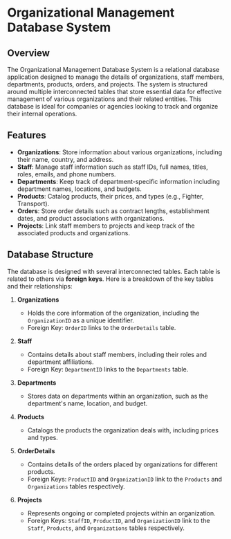 # Organizational Management Database System

## Overview

The Organizational Management Database System is a relational database application designed to manage the details of organizations, staff members, departments, products, orders, and projects. The system is structured around multiple interconnected tables that store essential data for effective management of various organizations and their related entities. This database is ideal for companies or agencies looking to track and organize their internal operations.

## Features

- **Organizations**: Store information about various organizations, including their name, country, and address.
- **Staff**: Manage staff information such as staff IDs, full names, titles, roles, emails, and phone numbers.
- **Departments**: Keep track of department-specific information including department names, locations, and budgets.
- **Products**: Catalog products, their prices, and types (e.g., Fighter, Transport).
- **Orders**: Store order details such as contract lengths, establishment dates, and product associations with organizations.
- **Projects**: Link staff members to projects and keep track of the associated products and organizations.

## Database Structure

The database is designed with several interconnected tables. Each table is related to others via **foreign keys**. Here is a breakdown of the key tables and their relationships:

1. **Organizations**
   - Holds the core information of the organization, including the `OrganizationID` as a unique identifier.
   - Foreign Key: `OrderID` links to the `OrderDetails` table.

2. **Staff**
   - Contains details about staff members, including their roles and department affiliations.
   - Foreign Key: `DepartmentID` links to the `Departments` table.

3. **Departments**
   - Stores data on departments within an organization, such as the department's name, location, and budget.

4. **Products**
   - Catalogs the products the organization deals with, including prices and types.

5. **OrderDetails**
   - Contains details of the orders placed by organizations for different products.
   - Foreign Keys: `ProductID` and `OrganizationID` link to the `Products` and `Organizations` tables respectively.

6. **Projects**
   - Represents ongoing or completed projects within an organization.
   - Foreign Keys: `StaffID`, `ProductID`, and `OrganizationID` link to the `Staff`, `Products`, and `Organizations` tables respectively.
